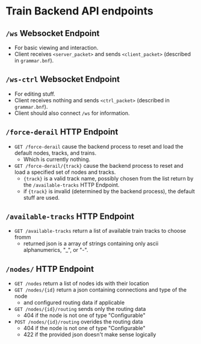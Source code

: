 # Train Backend API endpoints

## `/ws` Websocket Endpoint

- For basic viewing and interaction.
- Client receives `<server_packet>` and sends `<client_packet>` (described in `grammar.bnf`).

## `/ws-ctrl` Websocket Endpoint

- For editing stuff.
- Client receives nothing and sends `<ctrl_packet>` (described in `grammar.bnf`).
- Client should also connect `/ws` for information.

## `/force-derail` HTTP Endpoint

- `GET /force-derail` cause the backend process to reset and load the default nodes, tracks, and trains.
  - Which is currently nothing.
- `GET /force-derail/{track}` cause the backend process to reset and load a specified set of nodes and tracks.
  - `{track}` is a valid track name, possibly chosen from the list return by the `/available-tracks` HTTP Endpoint.
  - if `{track}` is invalid (determined by the backend process), the default stuff are used.

## `/available-tracks` HTTP Endpoint

- `GET /available-tracks` return a list of available train tracks to choose fromm
  - returned json is a array of strings containing only ascii alphanumerics, "_", or "-".

## `/nodes/` HTTP Endpoint

- `GET /nodes` return a list of nodes ids with their location
- `GET /nodes/{id}` return a json containing connections and type of the node
  - and configured routing data if applicable
- `GET /nodes/{id}/routing` sends only the routing data
  - 404 if the node is not one of type "Configurable"
- `POST /nodes/{id}/routing` overides the routing data
  - 404 if the node is not one of type "Configurable"
  - 422 if the provided json doesn't make sense logically
